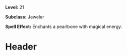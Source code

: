 <!-- TITLE: Enchant Pearlbone -->
<!-- SUBTITLE:  -->

**Level:** 21

**Subclass:** Jeweler

**Spell Effect:** Enchants a pearlbone with magical energy.

# Header